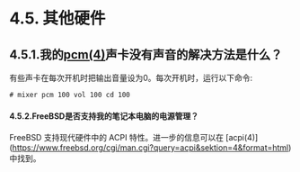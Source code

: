 # 4.5. 其他硬件

## 4.5.1.我的[pcm(4)](https://www.freebsd.org/cgi/man.cgi?query=pcm&sektion=4&format=html)声卡没有声音的解决方法是什么？ 

有些声卡在每次开机时把输出音量设为0。每次开机时，运行以下命令:

```
# mixer pcm 100 vol 100 cd 100
```

#### 4.5.2.FreeBSD是否支持我的笔记本电脑的电源管理？

FreeBSD 支持现代硬件中的 ACPI 特性。进一步的信息可以在 [acpi(4)] (https://www.freebsd.org/cgi/man.cgi?query=acpi&sektion=4&format=html) 中找到。
